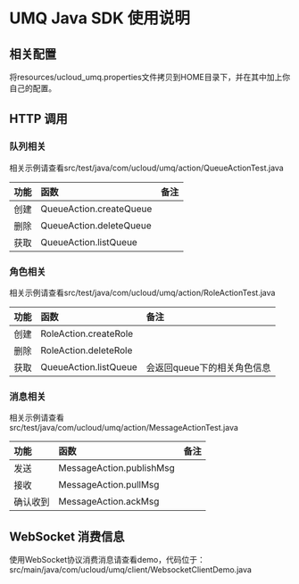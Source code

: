 # UMQ Java SDK 使用说明

## 相关配置
将resources/ucloud_umq.properties文件拷贝到HOME目录下，并在其中加上你自己的配置。

## HTTP 调用

### 队列相关
相关示例请查看src/test/java/com/ucloud/umq/action/QueueActionTest.java

| 功能  | 函数|备注|
|:-----|:-----|:----|
|创建|QueueAction.createQueue||
|删除|QueueAction.deleteQueue||
|获取|QueueAction.listQueue||

### 角色相关
相关示例请查看src/test/java/com/ucloud/umq/action/RoleActionTest.java

| 功能  | 函数|备注|
|:-----|:-----|:----|
|创建|RoleAction.createRole||
|删除|RoleAction.deleteRole||
|获取|QueueAction.listQueue|会返回queue下的相关角色信息|

### 消息相关
相关示例请查看src/test/java/com/ucloud/umq/action/MessageActionTest.java

| 功能  | 函数|备注|
|:-----|:-----|:----|
|发送|MessageAction.publishMsg||
|接收|MessageAction.pullMsg||
|确认收到|MessageAction.ackMsg||

## WebSocket 消费信息
使用WebSocket协议消费消息请查看demo，代码位于：src/main/java/com/ucloud/umq/client/WebsocketClientDemo.java
